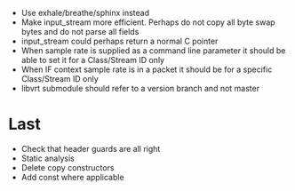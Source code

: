 * Use exhale/breathe/sphinx instead
* Make input_stream more efficient. Perhaps do not copy all byte swap bytes and do not parse all fields
* input_stream could perhaps return a normal C pointer
* When sample rate is supplied as a command line parameter it should be able to set it for a Class/Stream ID only
* When IF context sample rate is in a packet it should be for a specific Class/Stream ID only
* libvrt submodule should refer to a version branch and not master

# Last
* Check that header guards are all right
* Static analysis
* Delete copy constructors
* Add const where applicable
